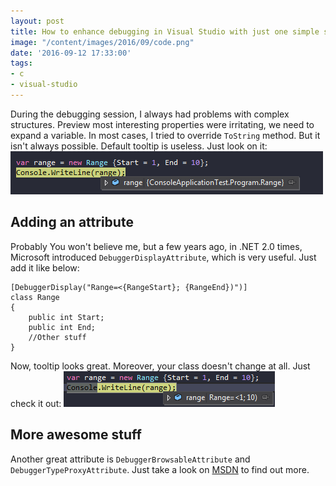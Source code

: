 ```yaml
---
layout: post
title: How to enhance debugging in Visual Studio with just one simple step
image: "/content/images/2016/09/code.png"
date: '2016-09-12 17:33:00'
tags:
- c
- visual-studio
---
```


During the debugging session, I always had problems with complex structures. Preview most interesting properties were irritating, we need to expand a variable.
In most cases, I tried to override `ToString` method. But it isn't always possible.
Default tooltip is useless. Just look on it:
![](/content/images/2016/09/rangeWithoutAttribute.png)

## Adding an attribute
Probably You won't believe me, but a few years ago, in .NET 2.0 times, Microsoft introduced `DebuggerDisplayAttribute`, which is very useful. Just add it like below:
```
[DebuggerDisplay("Range=<{RangeStart}; {RangeEnd})")]
class Range
{
    public int Start;
    public int End;
    //Other stuff
}
```

Now, tooltip looks great. Moreover, your class doesn't change at all. Just check it out:
![](/content/images/2016/09/rangeWithAttribute.png)


## More awesome stuff
Another great attribute is `DebuggerBrowsableAttribute` and `DebuggerTypeProxyAttribute`. Just take a look on [MSDN](https://msdn.microsoft.com/en-us/library/ms228992%28v=vs.110%29.aspx?f=255&MSPPError=-2147217396) to find out more.
